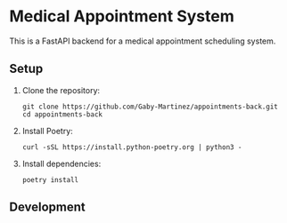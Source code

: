 # Medical Appointment System

This is a FastAPI backend for a medical appointment scheduling system.

## Setup

1. Clone the repository:

   ```
   git clone https://github.com/Gaby-Martinez/appointments-back.git
   cd appointments-back
   ```

2. Install Poetry:

   ```
   curl -sSL https://install.python-poetry.org | python3 -
   ```

3. Install dependencies:

   ```
   poetry install
   ```

## Development
